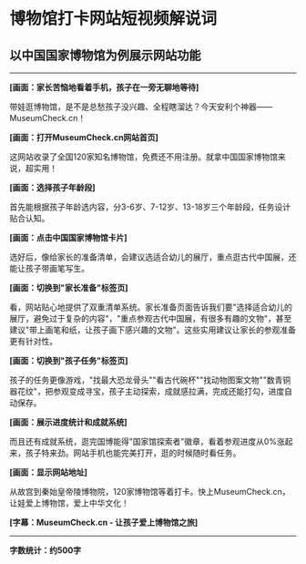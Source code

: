 # 博物馆打卡网站短视频解说词
## 以中国国家博物馆为例展示网站功能

---

**[画面：家长苦恼地看着手机，孩子在一旁无聊地等待]**

带娃逛博物馆，是不是总愁孩子没兴趣、全程瞎溜达？今天安利个神器——MuseumCheck.cn！

**[画面：打开MuseumCheck.cn网站首页]**

这网站收录了全国120家知名博物馆，免费还不用注册。就拿中国国家博物馆来说，超实用！

**[画面：选择孩子年龄段]**

首先能根据孩子年龄选内容，分3-6岁、7-12岁、13-18岁三个年龄段，任务设计贴合认知。

**[画面：点击中国国家博物馆卡片]**

选好后，像给家长的准备清单，会建议选适合幼儿的展厅，重点逛古代中国展，还能让孩子带画笔写生。

**[画面：切换到"家长准备"标签页]**

看，网站贴心地提供了双重清单系统。家长准备页面告诉我们要"选择适合幼儿的展厅，避免过于复杂的内容"，"重点参观古代中国展，有很多有趣的文物"，甚至建议"带上画笔和纸，让孩子画下感兴趣的文物"。这些实用建议让家长的参观准备更有针对性。

**[画面：切换到"孩子任务"标签页]**

孩子的任务更像游戏，"找最大恐龙骨头""看古代碗杯""找动物图案文物""数青铜器花纹"，把参观变成寻宝，孩子主动探索，成就感拉满，完成还能打勾，进度自动保存。

**[画面：展示进度统计和成就系统]**

而且还有成就系统，逛完国博能得"国家馆探索者"徽章，看着参观进度从0%涨起来，孩子特来劲。网站手机也能完美打开，逛的时候随时看任务。

**[画面：显示网站地址]**

从故宫到秦始皇帝陵博物院，120家博物馆等着打卡。快上MuseumCheck.cn，让娃爱上博物馆，爱上中华文化！

**[字幕：MuseumCheck.cn - 让孩子爱上博物馆之旅]**

---

**字数统计：约500字**